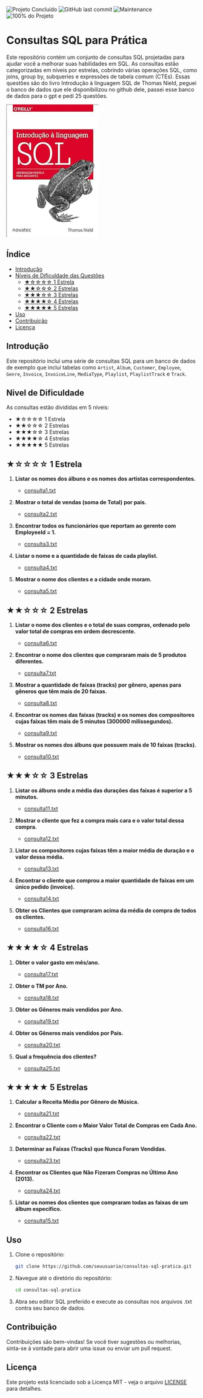 
![Projeto Concluído](https://img.shields.io/badge/Projeto-Concluído-green) ![GitHub last commit](https://img.shields.io/github/last-commit/silvaaraujo98/estudando_sql_albuns)
![Maintenance](https://img.shields.io/maintenance/yes/2024) ![100% do Projeto](https://img.shields.io/badge/Projeto-100%25-blue)
# Consultas SQL para Prática

Este repositório contém um conjunto de consultas SQL projetadas para ajudar você a melhorar suas habilidades em SQL. As consultas estão categorizadas em níveis por estrelas, cobrindo várias operações SQL, como joins, group by, subqueries e expressões de tabela comum (CTEs). Essas questões são do livro Introdução à linguagem SQL de Thomas Nield, peguei o banco de dados que ele disponibilizou no github dele, passei esse banco de dados para o gpt e pedi 25 questões.

![Livro utilizado](images/foto_livro.jpg)

## Índice

- [Introdução](#introdução)
- [Níveis de Dificuldade das Questões](#nivel-de-dificuldade)
  - [★☆☆☆☆ 1 Estrela](#1-estrela)
  - [★★☆☆☆ 2 Estrelas](#★★☆☆☆-2-Estrelas)
  - [★★★☆☆ 3 Estrelas](#3-estrelas)
  - [★★★★☆ 4 Estrelas](#4-estrelas)
  - [★★★★★ 5 Estrelas](#5-estrelas)
- [Uso](#uso)
- [Contribuição](#contribuição)
- [Licença](#licença)

## Introdução

Este repositório inclui uma série de consultas SQL para um banco de dados de exemplo que inclui tabelas como `Artist`, `Album`, `Customer`, `Employee`, `Genre`, `Invoice`, `InvoiceLine`, `MediaType`, `Playlist`, `PlaylistTrack` e `Track`.

## Nivel de Dificuldade
As consultas estão divididas em 5 níveis:
- ★☆☆☆☆ 1 Estrela
- ★★☆☆☆ 2 Estrelas
- ★★★☆☆ 3 Estrelas
- ★★★★☆ 4 Estrelas
- ★★★★★ 5 Estrelas
## ★☆☆☆☆ 1 Estrela

1. **Listar os nomes dos álbuns e os nomes dos artistas correspondentes.**
   - [consulta1.txt](queries/consulta1.txt)

2. **Mostrar o total de vendas (soma de Total) por país.**
   - [consulta2.txt](queries/consulta2.txt)

3. **Encontrar todos os funcionários que reportam ao gerente com EmployeeId = 1.**
   - [consulta3.txt](queries/consulta3.txt)

4. **Listar o nome e a quantidade de faixas de cada playlist.**
   - [consulta4.txt](queries/consulta4.txt)

5. **Mostrar o nome dos clientes e a cidade onde moram.**
   - [consulta5.txt](queries/consulta5.txt)

## ★★☆☆☆ 2 Estrelas

1. **Listar o nome dos clientes e o total de suas compras, ordenado pelo valor total de compras em ordem decrescente.**
   - [consulta6.txt](queries/consulta6.txt)

2. **Encontrar o nome dos clientes que compraram mais de 5 produtos diferentes.**
   - [consulta7.txt](queries/consulta7.txt)

3. **Mostrar a quantidade de faixas (tracks) por gênero, apenas para gêneros que têm mais de 20 faixas.**
   - [consulta8.txt](queries/consulta8.txt)

4. **Encontrar os nomes das faixas (tracks) e os nomes dos compositores cujas faixas têm mais de 5 minutos (300000 milissegundos).**
   - [consulta9.txt](queries/consulta9.txt)

5. **Mostrar os nomes dos álbuns que possuem mais de 10 faixas (tracks).**
   - [consulta10.txt](queries/consulta10.txt)

## ★★★☆☆ 3 Estrelas

1. **Listar os álbuns onde a média das durações das faixas é superior a 5 minutos.**
   - [consulta11.txt](queries/consulta11.txt)
     
2. **Mostrar o cliente que fez a compra mais cara e o valor total dessa compra.**
   - [consulta12.txt](queries/consulta12.txt)
     
3. **Listar os compositores cujas faixas têm a maior média de duração e o valor dessa média.**
   - [consulta13.txt](queries/consulta13.txt)
     
4. **Encontrar o cliente que comprou a maior quantidade de faixas em um único pedido (invoice).**
   - [consulta14.txt](queries/consulta14.txt)
     
5. **Obter os Clientes que compraram acima da média de compra de todos os clientes.**
   - [consulta16.txt](queries/consulta16.txt)
     
## ★★★★☆ 4 Estrelas

1. **Obter o valor gasto em mês/ano.**
   - [consulta17.txt](queries/consulta17.txt)
     
2. **Obter o TM por Ano.**
   - [consulta18.txt](queries/consulta18.txt)
     
3. **Obter os Gêneros mais vendidos por Ano.**
   - [consulta19.txt](queries/consulta19.txt)
     
4. **Obter os Gêneros mais vendidos por País.**
   - [consulta20.txt](queries/consulta20.txt)
     
5. **Qual a frequência dos clientes?**
   -  [consulta25.txt](queries/consulta25.txt)

## ★★★★★ 5 Estrelas

1. **Calcular a Receita Média por Gênero de Música.**
   -  [consulta21.txt](queries/consulta21.txt)
     
2. **Encontrar o Cliente com o Maior Valor Total de Compras em Cada Ano.**
   -  [consulta22.txt](queries/consulta22.txt)
     
3. **Determinar as Faixas (Tracks) que Nunca Foram Vendidas.**
   -  [consulta23.txt](queries/consulta23.txt)
     
4. **Encontrar os Clientes que Não Fizeram Compras no Último Ano (2013).**
   - [consulta24.txt](queries/consulta24.txt)
     
5. **Listar os nomes dos clientes que compraram todas as faixas de um álbum específico.**
   - [consulta15.txt](queries/consulta15.txt)
     
## Uso

1. Clone o repositório:
    ```sh
    git clone https://github.com/seuusuario/consultas-sql-pratica.git
    ```
2. Navegue até o diretório do repositório:
    ```sh
    cd consultas-sql-pratica
    ```
3. Abra seu editor SQL preferido e execute as consultas nos arquivos .txt contra seu banco de dados.

## Contribuição

Contribuições são bem-vindas! Se você tiver sugestões ou melhorias, sinta-se à vontade para abrir uma issue ou enviar um pull request.

## Licença

Este projeto está licenciado sob a Licença MIT - veja o arquivo [LICENSE](LICENSE) para detalhes.
